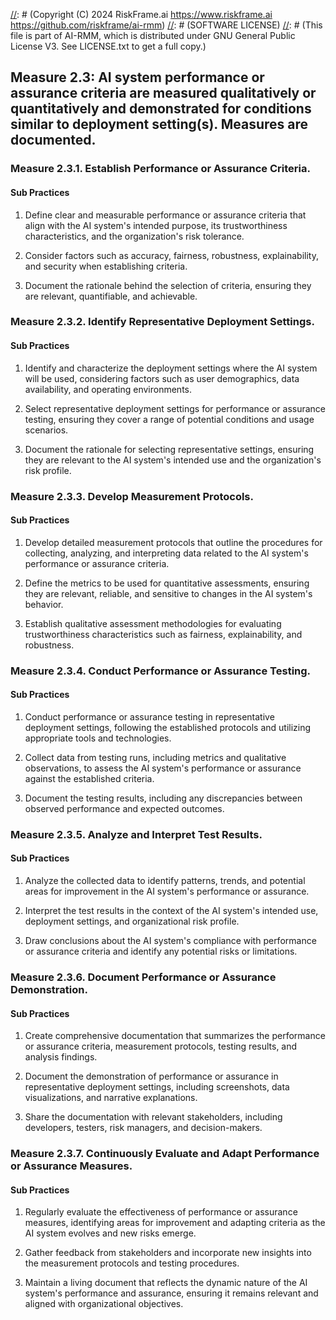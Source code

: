 [//]: # (COPYRIGHT)
[//]: # (RiskFrame.ai - AI Risk Management and Resilience Framework)
[//]: # (Copyright (C) 2024 RiskFrame.ai https://www.riskframe.ai https://github.com/riskframe/ai-rmm)
[//]: # (SOFTWARE LICENSE)
[//]: # (This file is part of AI-RMM, which is distributed under GNU General Public License V3. See LICENSE.txt to get a full copy.)
    
## Measure 2.3: AI system performance or assurance criteria are measured qualitatively or quantitatively and demonstrated for conditions similar to deployment setting(s). Measures are documented.

### Measure 2.3.1. Establish Performance or Assurance Criteria.

#### Sub Practices

1. Define clear and measurable performance or assurance criteria that align with the AI system's intended purpose, its trustworthiness characteristics, and the organization's risk tolerance.

2. Consider factors such as accuracy, fairness, robustness, explainability, and security when establishing criteria.

3. Document the rationale behind the selection of criteria, ensuring they are relevant, quantifiable, and achievable.

### Measure 2.3.2. Identify Representative Deployment Settings.

#### Sub Practices

1. Identify and characterize the deployment settings where the AI system will be used, considering factors such as user demographics, data availability, and operating environments.

2. Select representative deployment settings for performance or assurance testing, ensuring they cover a range of potential conditions and usage scenarios.

3. Document the rationale for selecting representative settings, ensuring they are relevant to the AI system's intended use and the organization's risk profile.

### Measure 2.3.3. Develop Measurement Protocols.

#### Sub Practices

1. Develop detailed measurement protocols that outline the procedures for collecting, analyzing, and interpreting data related to the AI system's performance or assurance criteria.

2. Define the metrics to be used for quantitative assessments, ensuring they are relevant, reliable, and sensitive to changes in the AI system's behavior.

3. Establish qualitative assessment methodologies for evaluating trustworthiness characteristics such as fairness, explainability, and robustness.

### Measure 2.3.4. Conduct Performance or Assurance Testing.

#### Sub Practices

1. Conduct performance or assurance testing in representative deployment settings, following the established protocols and utilizing appropriate tools and technologies.

2. Collect data from testing runs, including metrics and qualitative observations, to assess the AI system's performance or assurance against the established criteria.

3. Document the testing results, including any discrepancies between observed performance and expected outcomes.

### Measure 2.3.5. Analyze and Interpret Test Results.

#### Sub Practices

1. Analyze the collected data to identify patterns, trends, and potential areas for improvement in the AI system's performance or assurance.

2. Interpret the test results in the context of the AI system's intended use, deployment settings, and organizational risk profile.

3. Draw conclusions about the AI system's compliance with performance or assurance criteria and identify any potential risks or limitations.

### Measure 2.3.6. Document Performance or Assurance Demonstration.

#### Sub Practices

1. Create comprehensive documentation that summarizes the performance or assurance criteria, measurement protocols, testing results, and analysis findings.

2. Document the demonstration of performance or assurance in representative deployment settings, including screenshots, data visualizations, and narrative explanations.

3. Share the documentation with relevant stakeholders, including developers, testers, risk managers, and decision-makers.

### Measure 2.3.7. Continuously Evaluate and Adapt Performance or Assurance Measures.

#### Sub Practices

1. Regularly evaluate the effectiveness of performance or assurance measures, identifying areas for improvement and adapting criteria as the AI system evolves and new risks emerge.

2. Gather feedback from stakeholders and incorporate new insights into the measurement protocols and testing procedures.

3. Maintain a living document that reflects the dynamic nature of the AI system's performance and assurance, ensuring it remains relevant and aligned with organizational objectives.

